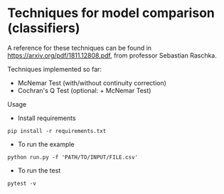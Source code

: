 # Techniques for model comparison (classifiers)

A reference for these techniques can be found in https://arxiv.org/pdf/1811.12808.pdf, from professor Sebastian Raschka.

Techniques implemented so far:
* McNemar Test (with/without continuity correction)
* Cochran's Q Test (optional: + McNemar Test)

Usage
* Install requirements
```
pip install -r requirements.txt
```
* To run the example
```
python run.py -f 'PATH/TO/INPUT/FILE.csv'
```
* To run the test
```
pytest -v
```